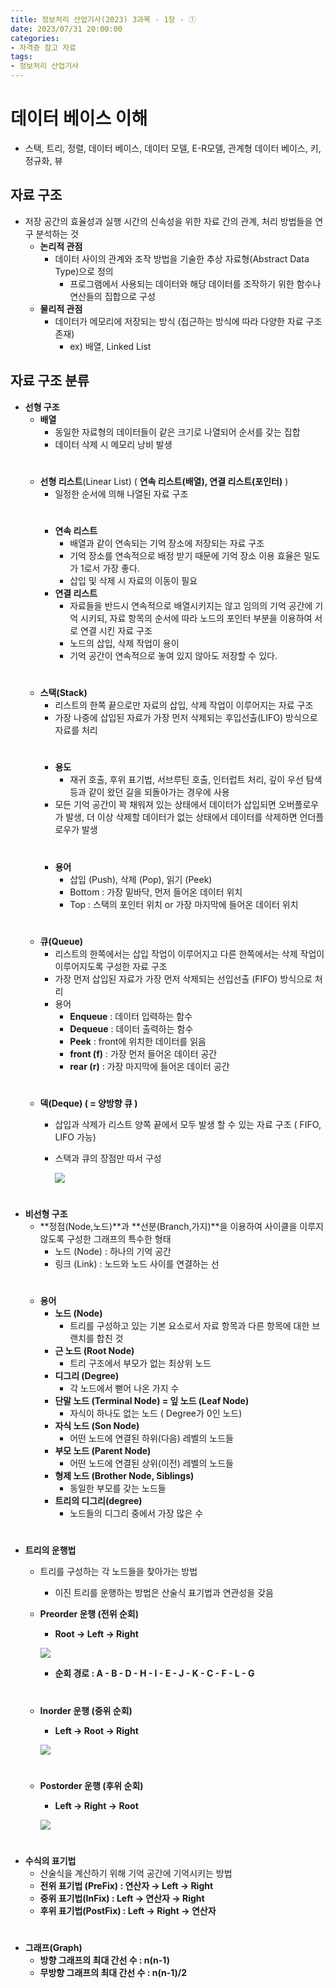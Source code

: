 ```yaml
---
title: 정보처리 산업기사(2023) 3과목 - 1장 - ①
date: 2023/07/31 20:00:00
categories:
- 자격증 참고 자료
tags:
- 정보처리 산업기사
---
```


# 데이터 베이스 이해

- 스택, 트리, 정렬, 데이터 베이스, 데이터 모델, E-R모델, 관계형 데이터 베이스, 키, 정규화, 뷰

## 자료 구조

- 저장 공간의 효율성과 실행 시간의 신속성을 위한 자료 간의 관계, 처리 방법들을 연구 분석하는 것
    - **논리적 관점**
        - 데이터 사이의 관계와 조작 방법을 기술한 추상 자료형(Abstract Data Type)으로 정의
            - 프로그램에서 사용되는 데이터와 해당 데이터를 조작하기 위한 함수나 연산들의 집합으로 구성
    - **물리적 관점**
        - 데이터가 메모리에 저장되는 방식 (접근하는 방식에 따라 다양한 자료 구조 존재)
            - ex) 배열, Linked List

## 자료 구조 분류

- **선형 구조**
    - **배열**
        - 동일한 자료형의 데이터들이 같은 크기로 나열되어 순서를 갖는 집합
        - 데이터 삭제 시 메모리 낭비 발생
    #    
    - **선형 리스트**(Linear List) ( **연속 리스트(배열), 연결 리스트(포인터)** )
        - 일정한 순서에 의해 나열된 자료 구조
        #
        - **연속 리스트**
            - 배열과 같이 연속되는 기억 장소에 저장되는 자료 구조
            - 기억 장소를 연속적으로 배정 받기 때문에 기억 장소 이용 효율은 밀도가 1로서 가장 좋다.
            - 삽입 및 삭제 시 자료의 이동이 필요
        - **연결 리스트**
            - 자료들을 반드시 연속적으로 배열시키지는 않고 임의의 기억 공간에 기억 시키되, 자료 항목의 순서에 따라 노드의 포인터 부분을 이용하여 서로 연결 시킨 자료 구조
            - 노드의 삽입, 삭제 작업이 용이
            - 기억 공간이 연속적으로 놓여 있지 않아도 저장할 수 있다.
    #        
    - **스택(Stack)**
        - 리스트의 한쪽 끝으로만 자료의 삽입, 삭제 작업이 이루어지는 자료 구조
        - 가장 나중에 삽입된 자료가 가장 먼저 삭제되는 후입선출(LIFO) 방식으로 자료를 처리
        #
        - **용도**
            - 재귀 호출, 후위 표기법, 서브루틴 호출, 인터럽트 처리, 깊이 우선 탐색 등과 같이 왔던 길을 되돌아가는 경우에 사용
        - 모든 기억 공간이 꽉 채워져 있는 상태에서 데이터가 삽입되면 오버플로우가 발생, 더 이상 삭제할 데이터가 없는 상태에서 데이터를 삭제하면 언더플로우가 발생
        #    
        - **용어**
            - 삽입 (Push), 삭제 (Pop), 읽기 (Peek)
            - Bottom : 가장 밑바닥, 먼저 들어온 데이터 위치
            - Top : 스택의 포인터 위치 or 가장 마지막에 들어온 데이터 위치
    #        
    - **큐(Queue)**
        - 리스트의 한쪽에서는 삽입 작업이 이루어지고 다른 한쪽에서는 삭제 작업이 이루어지도록 구성한 자료 구조
        - 가장 먼저 삽입된 자료가 가장 먼저 삭제되는 선입선출 (FIFO) 방식으로 처리
        - 용어
            - **Enqueue** : 데이터 입력하는 함수
            - **Dequeue** : 데이터 출력하는 함수
            - **Peek** : front에 위치한 데이터를 읽음
            - **front (f)** : 가장 먼저 들어온 데이터 공간
            - **rear (r)** : 가장 마지막에 들어온 데이터 공간
    #        
    - **덱(Deque) ( = 양방향 큐 )**
        - 삽입과 삭제가 리스트 양쪽 끝에서 모두 발생 할 수 있는 자료 구조 ( FIFO, LIFO 가능)
        - 스택과 큐의 장점만 따서 구성
        
            ![](/Images/2023/07/3과목-1장-①/Untitled.png)
#        
- **비선형 구조**
    - **정점(Node,노드)**과 **선분(Branch,가지)**을 이용하여 사이클을 이루지 않도록 구성한 그래프의 특수한 형태
        - 노드 (Node) : 하나의 기억 공간
        - 링크 (Link) : 노드와 노드 사이를 연결하는 선
    #    
    - **용어**
        - **노드 (Node)**
            - 트리를 구성하고 있는 기본 요소로서 자료 항목과 다른 항목에 대한 브랜치를 합친 것
        - **근 노드 (Root Node)**
            - 트리 구조에서 부모가 없는 최상위 노드
        - **디그리 (Degree)**
            - 각 노드에서 뻗어 나온 가지 수
        - **단말 노드 (Terminal Node) = 잎 노드 (Leaf Node)**
            - 자식이 하나도 없는 노드 ( Degree가 0인 노드)
        - **자식 노드 (Son Node)**
            - 어떤 노드에 연결된 하위(다음) 레벨의 노드들
        - **부모 노드 (Parent Node)**
            - 어떤 노드에 연결된 상위(이전) 레벨의 노드들
        - **형제 노드 (Brother Node, Siblings)**
            - 동일한 부모를 갖는 노드들
        - **트리의 디그리(degree)**
            - 노드들의 디그리 중에서 가장 많은 수
#        
- **트리의 운행법**
    - 트리를 구성하는 각 노드들을 찾아가는 방법
        - 이진 트리를 운행하는 방법은 산술식 표기법과 연관성을 갖음
    - **Preorder 운행 (전위 순회)**
        - **Root → Left → Right**
        
        ![](/Images/2023/07/3과목-1장-①/Untitled%201.png)
        
        - **순회 경로 : A - B - D - H - I - E - J - K - C - F - L - G**
    #    
    - **Inorder 운행 (중위 순회)**
        - **Left → Root → Right**
        
        ![](/Images/2023/07/3과목-1장-①/Untitled%202.png)
    #    
    - **Postorder 운행 (후위 순회)**
        - **Left → Right → Root**
        
        ![](/Images/2023/07/3과목-1장-①/Untitled%203.png)
#            
- **수식의 표기법**
    - 산술식을 계산하기 위해 기억 공간에 기억시키는 방법
    - **전위 표기법 (PreFix) : 연산자 → Left → Right**
    - **중위 표기법(InFix) : Left → 연산자 → Right**
    - **후위 표기법(PostFix) : Left → Right → 연산자**
#        
- **그래프(Graph)**
    - **방향 그래프의 최대 간선 수 : n(n-1)**
    - **무방향 그래프의 최대 간선 수 : n(n-1)/2**